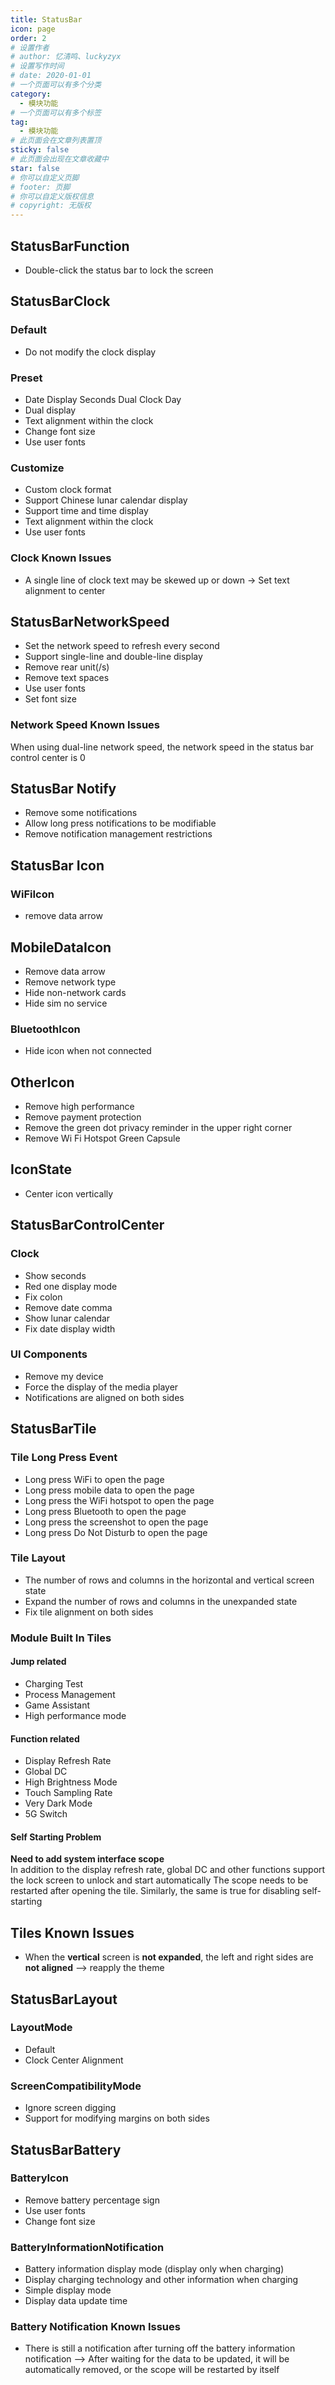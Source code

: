 ```yaml
---
title: StatusBar
icon: page
order: 2
# 设置作者
# author: 忆清鸣、luckyzyx
# 设置写作时间
# date: 2020-01-01
# 一个页面可以有多个分类
category:
  - 模块功能
# 一个页面可以有多个标签
tag:
  - 模块功能
# 此页面会在文章列表置顶
sticky: false
# 此页面会出现在文章收藏中
star: false
# 你可以自定义页脚
# footer: 页脚
# 你可以自定义版权信息
# copyright: 无版权
---
```


## StatusBarFunction

- Double-click the status bar to lock the screen

## StatusBarClock

### Default

- Do not modify the clock display

### Preset

- Date Display Seconds Dual Clock Day
- Dual display
- Text alignment within the clock
- Change font size
- Use user fonts

### Customize

- Custom clock format
- Support Chinese lunar calendar display
- Support time and time display
- Text alignment within the clock
- Use user fonts

### Clock Known Issues

- A single line of clock text may be skewed up or down -> Set text alignment to center

## StatusBarNetworkSpeed

- Set the network speed to refresh every second
- Support single-line and double-line display
- Remove rear unit(/s)
- Remove text spaces
- Use user fonts
- Set font size

### Network Speed Known Issues

When using dual-line network speed, the network speed in the status bar control center is 0


## StatusBar Notify

- Remove some notifications
- Allow long press notifications to be modifiable
- Remove notification management restrictions

## StatusBar Icon

### WiFiIcon

- remove data arrow

## MobileDataIcon

- Remove data arrow
- Remove network type
- Hide non-network cards
- Hide sim no service

### BluetoothIcon

- Hide icon when not connected

## OtherIcon

- Remove high performance
- Remove payment protection
- Remove the green dot privacy reminder in the upper right corner
- Remove Wi Fi Hotspot Green Capsule

## IconState

- Center icon vertically

## StatusBarControlCenter

### Clock

- Show seconds
- Red one display mode
- Fix colon
- Remove date comma
- Show lunar calendar
- Fix date display width

### UI Components

- Remove my device
- Force the display of the media player
- Notifications are aligned on both sides

## StatusBarTile

### Tile Long Press Event

- Long press WiFi to open the page
- Long press mobile data to open the page
- Long press the WiFi hotspot to open the page
- Long press Bluetooth to open the page
- Long press the screenshot to open the page
- Long press Do Not Disturb to open the page

### Tile Layout

- The number of rows and columns in the horizontal and vertical screen state
- Expand the number of rows and columns in the unexpanded state
- Fix tile alignment on both sides

### Module Built In Tiles

#### Jump related

- Charging Test
- Process Management
- Game Assistant
- High performance mode

#### Function related

- Display Refresh Rate
- Global DC
- High Brightness Mode
- Touch Sampling Rate
- Very Dark Mode
- 5G Switch

#### Self Starting Problem

**Need to add system interface scope**  
In addition to the display refresh rate, global DC and other functions support the lock screen to unlock and start automatically
The scope needs to be restarted after opening the tile. Similarly, the same is true for disabling self-starting

## Tiles Known Issues

- When the **vertical** screen is **not expanded**, the left and right sides are **not aligned** --> reapply the theme

## StatusBarLayout

### LayoutMode

- Default
- Clock Center Alignment

### ScreenCompatibilityMode

- Ignore screen digging
- Support for modifying margins on both sides

## StatusBarBattery

### BatteryIcon

- Remove battery percentage sign
- Use user fonts
- Change font size

### BatteryInformationNotification

- Battery information display mode (display only when charging)
- Display charging technology and other information when charging
- Simple display mode
- Display data update time

### Battery Notification Known Issues

- There is still a notification after turning off the battery information notification --> After waiting for the data to be updated, it will be automatically removed, or the scope will be restarted by itself
